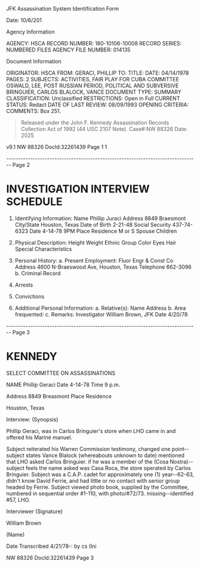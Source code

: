 JFK Assassination System
Identification Form

Date: 10/6/201

Agency Information

AGENCY: HSCA
RECORD NUMBER: 180-10106-10008
RECORD SERIES: NUMBERED FILES
AGENCY FILE NUMBER: 014135

Document Information

ORIGINATOR: HSCA
FROM: GERACI, PHILLIP
TO:
TITLE:
DATE: 04/14/1978
PAGES: 2
SUBJECTS: ACTIVITIES, FAIR PLAY FOR CUBA COMMITTEE
OSWALD, LEE, POST RUSSIAN PERIOD, POLITICAL AND
SUBVERSIVE
BRINGUIER, CARLOS
BLALOCK, VANCE
DOCUMENT TYPE: SUMMARY
CLASSIFICATION: Unclassified
RESTRICTIONS: Open in Full
CURRENT STATUS: Redact
DATE OF LAST REVIEW: 08/09/1993
OPENING CRITERIA:
COMMENTS: Box 251.

> Released under the John F. Kennedy
> Assassination Records Collection Act of
> 1992 (44 USC 2107 Note). Case#:NW
> 88326 Date: 2025

v9.1
NW 88326 Docld:32261439 Page 1
1


-------------------------------------------------------------------------------- Page 2

# INVESTIGATION INTERVIEW SCHEDULE

1. Identifying Information:
   Name Phillip Juraci
   Address 8849 Braesmont
   City/State Houston, Texas
   Date of Birth 2-21-48
   Social Security 437-74-6323
   Date 4-14-78 9PM
   Place Residence
   M or S
   Spouse
   Children

2. Physical Description:
   Height
   Weight
   Ethnic Group
   Color Eyes Hair
   Special Characteristics

3. Personal History:
   a. Present Employment: Fluor Engr & Const Co
   Address 4600 N-Braeswood Ave, Houston, Texas
   Telephone 662-3096
   b. Criminal Record
1. Arrests
2. Convictions

4. Additional Personal Information:
   a. Relative(s): Name
   Address
   b. Area frequented:
   c. Remarks:
   Investigator William Brown, JFK
   Date 4/20/78


-------------------------------------------------------------------------------- Page 3

# KENNEDY
SELECT COMMITTEE ON ASSASSINATIONS

NAME Phillip Geraci Date 4-14-78 Time 9 p.m.

Address 8849 Breasmont Place Residence

Houston, Texas

Interview: (Synopsis)

Phillip Geraci, was in Carlos Bringuier's store when LHO came in and offered his Marinė manuel.

Subject reiterated his Warren Commission testimony, changed one point--subject states Vance Blalock (whereabouts unknown to date) mentioned that LHO asked Carlos Bringuier. if he was a member of the (Cosa Nostra)--subject feels the name asked was Casa Roca, the store operated by Carlos Bringuier. Subject was a C.A.P. cadet for approximately one (1) year--62-63, didn't know David Ferrie, and had little or no contact with senior group headed by Ferrie. Subject viewed photo book, supplied by the Committee, numbered in sequential order #1-110, with photo/#72/73. missing--identified #57, LHO.

Interviewer (Signature)

William Brown

(Name)

Date Transcribed 4/21/78-: by cs (Ini

NW 88326 Docld:32261439 Page 3
